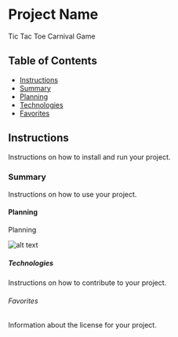 # Project Name

Tic Tac Toe Carnival Game

## Table of Contents

- [Instructions](#instructions)
- [Summary](#summary)
- [Planning](#planning)
- [Technologies](#technologies)
- [Favorites](#favorites)


## Instructions

Instructions on how to install and run your project.

### Summary

Instructions on how to use your project.

#### Planning

Planning

![alt text](image_url)

##### Technologies

Instructions on how to contribute to your project.

###### Favorites

Information about the license for your project.
